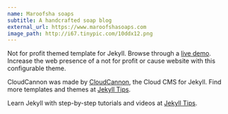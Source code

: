 ```yaml
---
name: Maroofsha soaps
subtitle: A handcrafted soap blog
external_url: https://www.maroofshasoaps.com
image_path: http://i67.tinypic.com/10ddx12.png
---
```


Not for profit themed template for Jekyll. Browse through a [live demo](#TODO).
Increase the web presence of a not for profit or cause website with this configurable theme.

CloudCannon was made by [CloudCannon](http://cloudcannon.com/), the Cloud CMS for Jekyll.
Find more templates and themes at [Jekyll Tips](http://jekyll.tips/templates/).

Learn Jekyll with step-by-step tutorials and videos at [Jekyll Tips](http://jekyll.tips/).
